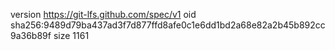 version https://git-lfs.github.com/spec/v1
oid sha256:9489d79ba437ad3f7d877ffd8afe0c1e6dd1bd2a68e82a2b45b892cc9a36b89f
size 1161
